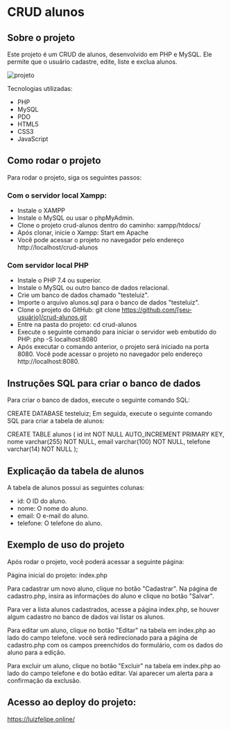 # CRUD alunos

## Sobre o projeto

Este projeto é um CRUD de alunos, desenvolvido em PHP e MySQL. Ele permite que o usuário cadastre, edite, liste e exclua alunos.

![projeto](https://github.com/luizfspintoo/crud-alunos/assets/122656846/7e8cd4ec-673c-46aa-89a3-345030bf2691)


Tecnologias utilizadas:
- PHP
- MySQL
- PDO
- HTML5
- CSS3
- JavaScript

## Como rodar o projeto

Para rodar o projeto, siga os seguintes passos:

### Com o servidor local Xampp:
- Instale o XAMPP
- Instale o MySQL ou usar o phpMyAdmin.
- Clone o projeto crud-alunos dentro do caminho: xampp/htdocs/
- Após clonar, inicie o Xampp: Start em Apache
- Você pode acessar o projeto no navegador pelo endereço http://localhost/crud-alunos

### Com servidor local PHP
- Instale o PHP 7.4 ou superior.
- Instale o MySQL ou outro banco de dados relacional.
- Crie um banco de dados chamado "testeluiz".
- Importe o arquivo alunos.sql para o banco de dados "testeluiz".
- Clone o projeto do GitHub: git clone https://github.com/[seu-usuário]/crud-alunos.git
- Entre na pasta do projeto: cd crud-alunos
- Execute o seguinte comando para iniciar o servidor web embutido do PHP: php -S localhost:8080
- Após executar o comando anterior, o projeto será iniciado na porta 8080. Você pode acessar o projeto no navegador pelo endereço http://localhost:8080.

## Instruções SQL para criar o banco de dados

Para criar o banco de dados, execute o seguinte comando SQL:

CREATE DATABASE testeluiz;
Em seguida, execute o seguinte comando SQL para criar a tabela de alunos:

CREATE TABLE alunos (
	id int NOT NULL AUTO_INCREMENT PRIMARY KEY,
    nome varchar(255) NOT NULL,
    email varchar(100) NOT NULL,
    telefone varchar(14) NOT NULL
);


## Explicação da tabela de alunos

A tabela de alunos possui as seguintes colunas:

- id: O ID do aluno.
- nome: O nome do aluno.
- email: O e-mail do aluno.
- telefone: O telefone do aluno.


## Exemplo de uso do projeto

Após rodar o projeto, você poderá acessar a seguinte página:

Página inicial do projeto: index.php

Para cadastrar um novo aluno, clique no botão "Cadastrar". Na página de cadastro.php, insira as informações do aluno e clique no botão "Salvar".

Para ver a lista alunos cadastrados, acesse a página index.php, se houver algum cadastro no banco de dados vai listar os alunos.

Para editar um aluno, clique no botão "Editar" na tabela em index.php ao lado do campo telefone. você será redirecionado para a página de cadastro.php com os campos preenchidos do formulário, com os dados do aluno para a edição.

Para excluir um aluno, clique no botão "Excluir" na tabela em index.php ao lado do campo telefone e do botão editar. Vai aparecer um alerta para a confirmação da exclusão.

## Acesso ao deploy do projeto:
https://luizfelipe.online/
